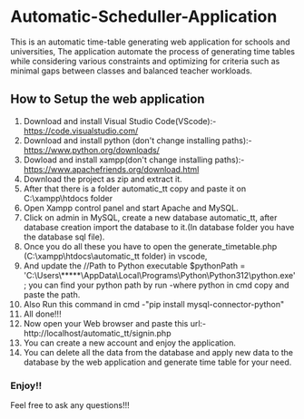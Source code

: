 # Automatic-Scheduller-Application
This is an automatic time-table generating web application for schools and universities,
The application automate the process of generating time tables while considering various constraints and optimizing for criteria such as minimal gaps between classes and balanced teacher workloads. 

## How to Setup the web application

1) Download and install Visual Studio Code(VScode):- https://code.visualstudio.com/
2) Download and install python (don't change installing paths):- https://www.python.org/downloads/
3) Dowload and install xampp(don't change installing paths):- https://www.apachefriends.org/download.html
4) Download the project as zip and extract it.
5) After that there is a folder automatic_tt copy and paste it on C:\xampp\htdocs folder
6) Open Xampp control panel and start Apache and MySQL.
7) Click on admin in MySQL, create a new database automatic_tt, after database creation import the database to it.(In database folder you have the database sql file).
8) Once you do all these you have to open the generate_timetable.php (C:\xampp\htdocs\automatic_tt folder) in vscode,
9) And update the //Path to Python executable $pythonPath = 'C:\\Users\\*****\AppData\\Local\\Programs\\Python\\Python312\\python.exe'; you can find your python path by run -where python in cmd copy and paste the path.
10) Also Run this command in cmd -"pip install mysql-connector-python"
11) All done!!!
12) Now open your Web browser and paste this url:- http://localhost/automatic_tt/signin.php
13) You can create a new account and enjoy the application.
14) You can delete all the data from the database and apply new data to the database by the web application and generate time table for your need.

### Enjoy!!
Feel free to ask any questions!!!
